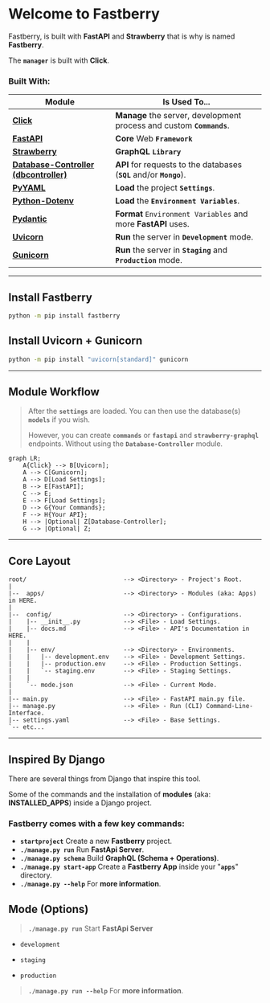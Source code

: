 # Welcome to **Fastberry**

Fastberry, is built with **FastAPI** and **Strawberry** that is why is named **Fastberry**.

The **`manager`** is built with **Click**.

### **Built** With:

| Module                                                                           | Is Used To...                                                         |
| -------------------------------------------------------------------------------- | --------------------------------------------------------------------- |
| [**Click**](https://github.com/pallets/click/)                                   | **Manage** the server, development process and custom **`Commands`**. |
| [**FastAPI**](https://fastapi.tiangolo.com/)                                     | **Core** Web **`Framework`**                                          |
| [**Strawberry**](https://strawberry.rocks/)                                      | **GraphQL** **`Library`**                                             |
| [**Database-Controller (dbcontroller)**](https://hlop3z.github.io/dbcontroller/) | **API** for requests to the databases (**`SQL`** and/or **`Mongo`**). |
| [**PyYAML**](https://pypi.org/project/PyYAML/)                                   | **Load** the project **`Settings`**.                                  |
| [**Python-Dotenv**](https://pypi.org/project/python-dotenv/)                     | **Load** the **`Environment Variables`**.                             |
| [**Pydantic**](https://pydantic-docs.helpmanual.io/)                             | **Format** `Environment Variables` and more **FastAPI** uses.         |
| [**Uvicorn**](https://www.uvicorn.org/)                                          | **Run** the server in **`Development`** mode.                         |
| [**Gunicorn**](https://gunicorn.org/)                                            | **Run** the server in **`Staging`** and **`Production`** mode.        |

---

## **Install** Fastberry

```sh
python -m pip install fastberry
```

## **Install** Uvicorn + Gunicorn

```sh
python -m pip install "uvicorn[standard]" gunicorn
```

---

## **Module** Workflow

> After the **`settings`** are loaded. You can then use the database(s) **`models`** if you wish.
>
> However, you can create **`commands`** or **`fastapi`** and **`strawberry-graphql`** endpoints.
> Without using the **`Database-Controller`** module.

```mermaid
graph LR;
    A{Click} --> B[Uvicorn];
    A --> C[Gunicorn];
    A --> D[Load Settings];
    B --> E[FastAPI];
    C --> E;
    E --> F[Load Settings];
    D --> G{Your Commands};
    F --> H{Your API};
    H --> |Optional| Z[Database-Controller];
    G --> |Optional| Z;
```

---

## **Core** Layout

```text
root/                           --> <Directory> - Project's Root.
|
|--  apps/                      --> <Directory> - Modules (aka: Apps) in HERE.
|
|--  config/                    --> <Directory> - Configurations.
|    |-- __init__.py            --> <File> - Load Settings.
|    |-- docs.md                --> <File> - API's Documentation in HERE.
|    |
|    |-- env/                   --> <Directory> - Environments.
|    |   |-- development.env    --> <File> - Development Settings.
|    |   |-- production.env     --> <File> - Production Settings.
|    |   `-- staging.env        --> <File> - Staging Settings.
|    |
|    `-- mode.json              --> <File> - Current Mode.
|
|-- main.py                     --> <File> - FastAPI main.py file.
|-- manage.py                   --> <File> - Run (CLI) Command-Line-Interface.
|-- settings.yaml               --> <File> - Base Settings.
`-- etc...
```

---

## Inspired By **Django**

There are several things from Django that inspire this tool.

Some of the commands and the installation of **modules** (aka: **INSTALLED_APPS**) inside a Django project.

### **Fastberry** comes with a few key **commands**:

- **`startproject`** Create a new **Fastberry** project.
- **`./manage.py run`** Run **FastApi Server**.
- **`./manage.py schema`** Build **GraphQL (Schema + Operations)**.
- **`./manage.py start-app`** Create a **Fastberry App** inside your "**`apps`**" directory.
- **`./manage.py --help`** For **more information**.

## **Mode** (Options)

> **`./manage.py run`** Start **FastApi Server**

- `development`

- `staging`

- `production`

> **`./manage.py run --help`** For **more information**.
